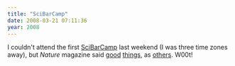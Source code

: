 ```yaml
---
title: "SciBarCamp"
date: 2008-03-21 07:11:36
year: 2008
---
```

I couldn't attend the first <a href="http://www.scibarcamp.org/">SciBarCamp</a> last weekend (I was three time zones away), but <em>Nature</em> magazine said <a href="http://blogs.nature.com/nautilus/2008/03/the_week_on_nature_network_21.html">good</a> <a href="http://network.nature.com/blogs/user/U66E7CD1A/2008/03/19/what-should-everyone-know-about-science">things</a>, as <a href="http://technorati.com/tag/SciBarCamp">others</a>.  W00t!
